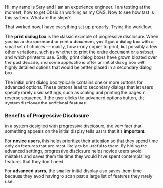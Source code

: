 Hi. my name is Sury and I am an experience engineer. I am testing at the moment, how to get Obsidian working as my CMS. 
Now to see how fast is this system. What are the steps?

That worked now. I have everything set up properly. Trying the workflow.

The **print dialog box** is the classic example of progressive disclosure. When you issue the command to print a document, you'll get a dialog box with a small set of choices — mainly, how many copies to print, but possibly a few other variations, such as whether to print the entire document or a subset, and which printer to use. Sadly, print dialog boxes have grown bloated over the past decade, and some applications offer an initial dialog box with highly detailed options that would be better placed in a secondary dialog box.

The initial print dialog box typically contains one or more buttons for advanced options. These buttons lead to secondary dialogs that let users specify rarely used settings, such as scaling and printing the pages in reverse sequence. If the user clicks the advanced options button, the system discloses the additional features.

### Benefits of Progressive Disclosure

In a system designed with progressive disclosure, the very fact that something appears on the initial display tells users that it's **important**.

For **novice users**, this helps prioritize their attention so that they spend time only on features that are most likely to be useful to them. By hiding the advanced settings, progressive disclosure helps novice users avoid mistakes and saves them the time they would have spent contemplating features that they don't need.

For **advanced users**, the smaller initial display also saves them time because they avoid having to scan past a large list of features they rarely use.